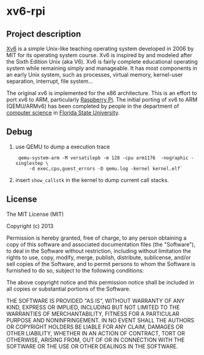 xv6-rpi
=======

Project description
-------

[Xv6](http://pdos.csail.mit.edu/6.828/2012/xv6.html) is a simple Unix-like teaching operating system developed in 2006 by MIT for its operating system course. Xv6 is inspired by and modeled after the Sixth Edition Unix (aka V6). Xv6 is fairly complete educational operating system while remaining simply and manageable. It has most components in an early Unix system, such as processes, virtual memory, kernel-user separation, interrupt, file system...

The original xv6 is implemented for the x86 architecture. This is an effort to port xv6 to ARM, particularly [Raspberry Pi](http://www.raspberrypi.org/). The initial porting of xv6 to ARM (QEMU/ARMv6) has been completed by people in the department of [computer science](http://www.cs.fsu.edu/) in [Florida State University](http://www.fsu.edu/).

Debug
-------
1. use QEMU to dump a execution trace

        qemu-system-arm -M versatilepb -m 128 -cpu arm1176  -nographic -singlestep \
            -d exec,cpu,guest_errors -D qemu.log -kernel kernel.elf`

2. insert `show_callstk` in the kernel to dump current call stacks.

License
-------
The MIT License (MIT)

Copyright (c) 2013

Permission is hereby granted, free of charge, to any person obtaining a copy of
this software and associated documentation files (the "Software"), to deal in
the Software without restriction, including without limitation the rights to
use, copy, modify, merge, publish, distribute, sublicense, and/or sell copies of
the Software, and to permit persons to whom the Software is furnished to do so,
subject to the following conditions:

The above copyright notice and this permission notice shall be included in all
copies or substantial portions of the Software.

THE SOFTWARE IS PROVIDED "AS IS", WITHOUT WARRANTY OF ANY KIND, EXPRESS OR
IMPLIED, INCLUDING BUT NOT LIMITED TO THE WARRANTIES OF MERCHANTABILITY, FITNESS
FOR A PARTICULAR PURPOSE AND NONINFRINGEMENT. IN NO EVENT SHALL THE AUTHORS OR
COPYRIGHT HOLDERS BE LIABLE FOR ANY CLAIM, DAMAGES OR OTHER LIABILITY, WHETHER
IN AN ACTION OF CONTRACT, TORT OR OTHERWISE, ARISING FROM, OUT OF OR IN
CONNECTION WITH THE SOFTWARE OR THE USE OR OTHER DEALINGS IN THE SOFTWARE.
